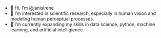 - 👋 Hi, I’m @janisirene
- 👀 I’m interested in scientific research, especially in human vision and modeling human perceptual processes.
- 🌱 I’m currently expanding my skills in data science, python, machine learning, and artificial intelligience.

<!---
janisirene/janisirene is a ✨ special ✨ repository because its `README.md` (this file) appears on your GitHub profile.
You can click the Preview link to take a look at your changes.
--->
